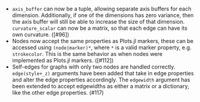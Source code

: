 * `axis_buffer` can now be a tuple, allowing separate axis buffers for each dimension. Additionally, if one of the dimensions has zero variance, then the axis buffer will still be able to increase the size of that dimension. `curvature_scalar` can now be a matrix, so that each edge can have its own curvature. ([#96])
* Nodes now accept the same properties as Plots.jl markers, these can be accessed using `(node|marker)*`, where `*` is a valid marker property, e.g. `strokecolor`. This is the same behavior as when nodes were implemented as Plots.jl markers. ([#112])
* Self-edges for graphs with only two nodes are handled correctly. `edge(style+_z)` arguments have been added that take in edge properties and alter the edge properties accordingly. The `edgewidth` argument has been extended to accept edgewidths as either a matrix or a dictionary, like the other edge properties. (#117)
